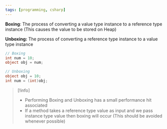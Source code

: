 ```yaml
---
tags: [programming, csharp]
---
```


**Boxing**: The process of converting a value type instance to a reference type instance (This causes the value to be stored on Heap)

**Unboxing:** The process of converting a reference type instance to a value type instance

````csharp
// Boxing
int num = 10;
object obj = num;

// Unboxing
object obj = 10;
int num = (int)obj;
````

 > [!info]
 > * Performing Boxing and Unboxing has a small performance hit associated
 > * If a method takes a reference type value as input and we pass instance type value then boxing will occur (This should be avoided whenever possible)
